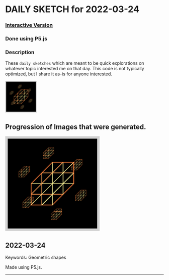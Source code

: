 # DAILY SKETCH for 2022-03-24

### [Interactive Version](https://ram-n.github.io/generative_art/daily_sketches/2022/2022-03-24) 
 ### Done using P5.js

### Description

These `daily sketches` which are meant to be quick explorations     on whatever topic interested me on that day. This code is not typically optimized, but I share it as-is     for anyone interested.

<img src = 'images/keep_2022-03-27-08-14-03.png' width = '100'> 

## Progression of Images that were generated.

<img src = 'images/keep_2022-03-27-08-14-03.png' width = '300'> 




## 2022-03-24
Keywords: Geometric shapes
 

Made using P5.js. 

-----

